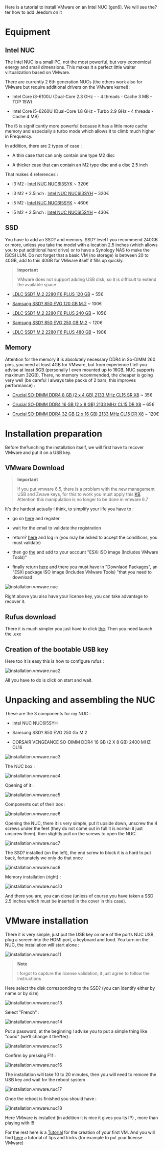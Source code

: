 Here is a tutorial to install VMware on an Intel NUC (gen6). We
will see the?ter how to add Jeedom on it

Equipment 
===========

Intel NUC 
---------

The Intel NUC is a small PC, not the most powerful, but very economical
energy and small dimensions. This makes it a perfect little waiter
virtualization based on VMware.

There are currently 2 6th generation NUCs (the others work
also for VMware but require additional drivers on the
VMware kernel):

-   Intel Core i3-6100U (Dual-Core 2.3 GHz - - 4 threads - Cache 3 MB -
    TDP 15W)

-   Intel Core i5-6260U (Dual-Core 1.8 GHz - Turbo 2.9 GHz - 4 threads -
    Cache 4 MB)

The i5 is significantly more powerful because it has a little more cache memory
and especially a turbo mode which allows it to climb much higher in
Frequency.

In addition, there are 2 types of case :

-   A thin case that can only contain one type M2 disc

-   A thicker case that can contain an M2 type disc and a
    disc 2.5 inch

That makes 4 references :

-   i3 M2 : [Intel NUC
    NUC6I3SYK](http://www.ldlc.com/fiche/PB00203086.html) \~ 320€

-   i3 M2 + 2.5inch : [Intel NUC
    NUC6I3SYH](http://www.ldlc.com/fiche/PB00203148.html) \~ 320€

-   i5 M2 : [Intel NUC
    NUC6I5SYK](http://www.ldlc.com/fiche/PB00203084.html) \~ 460€

-   i5 M2 + 2.5inch : [Intel NUC
    NUC6I5SYH](http://www.ldlc.com/fiche/PB00202760.html) \~ 430€

SSD 
---

You have to add an SSD? and memory. SSD? level I you
recommend 240GB or more, unless you take the model with a
location 2.5 inches (which allows you to put additional hard drive)
or to have a Synology NAS to make the iSCSI LUN. Do not forget
that a basic VM (no storage) is between 20 to 40GB, add to
this 40GB for VMware itself it fills up quickly.

> **Important**
>
> VMware does not support adding USB disk, so it is difficult
> to extend the available space

-   [LDLC SSD? M.2 2280 F6 PLUS 120
    GB](http://www.ldlc.com/fiche/PB00203635.html) \~ 55€

-   [Samsung SSD? 850 EVO 120 GB
    M.2](http://www.ldlc.com/fiche/PB00185923.html) \~ 100€

-   [LDLC SSD? M.2 2280 F6 PLUS 240
    GB](http://www.ldlc.com/fiche/PB00203636.html) \~ 105€

-   [Samsung SSD? 850 EVO 250 GB
    M.2](http://www.ldlc.com/fiche/PB00185924.html) \~ 120€

-   [LDLC SSD? M.2 2280 F6 PLUS 480
    GB](http://www.ldlc.com/fiche/PB00207301.html) \~ 190€

Memory 
-------

Attention for the memory it is absolutely necessary DDR4 in So-DIMM 260
pins, you need at least 4GB for VMware, but from experience I tell you
advise at least 8GB (personally I even mounted up to 16GB,
NUC supports maximum 32GB). There, no memory recommended, the
cheaper is going very well (be careful I always take packs of 2
bars, this improves performance) :

-   [Crucial SO-DIMM DDR4 8 GB (2 x 4 GB) 2133 MHz CL15 SR
    X8](http://www.ldlc.com/fiche/PB00204134.html) \~ 35€

-   [Crucial SO-DIMM DDR4 16 GB (2 x 8 GB) 2133 MHz CL15 DR
    X8](http://www.ldlc.com/fiche/PB00204135.html) \~ 65€

-   [Crucial SO-DIMM DDR4 32 GB (2 x 16 GB) 2133 MHz CL15 DR
    X8](http://www.ldlc.com/fiche/PB00204136.html) \~ 120€

Installation preparation 
=============================

Before the?unching the installation itself, we will first have to
recover VMware and put it on a USB key.

VMware Download 
------------------------

> **Important**
>
> If you put vmware 6.5, there is a problem with the new management
> USB and Zwave keys, for this to work you must apply this
> [KB](https://kb.vmware.com/selfservice/microsites/search.do?language=en_US&cmd=displayKC&externalId=2147650). Attention this manipulation is no longer to be done in vmware 6.7

It's the hardest actually I think, to simplify your life you have to
:

-   go on
    [here](https://my.vmware.com/en/web/vmware/evalcenter?p=free-esxi6)
    and register

-   wait for the email to validate the registration

-   return?
    [here](https://my.vmware.com/en/web/vmware/evalcenter?p=free-esxi6)
    and log in (you may be asked to accept the
    conditions, you must validate)

-   then go
    [the](https://my.vmware.com/fr/web/vmware/details?productId=491&downloadGroup=ESXI60U2)
    and add to your account "ESXi ISO image (Includes VMware Tools)"

-   finally return
    [here](https://my.vmware.com/en/web/vmware/evalcenter?p=free-esxi6)
    and there you must have in "Downlaod Packages", an "ESXi package
    ISO image (Includes VMware Tools) "that you need to download

![installation.vmware.nuc](images/installation.vmware.nuc.PNG)

Right above you also have your license key, you can
take advantage to recover it.

Rufus download 
-----------------------

There it is much simpler you just have to click
[the](http://rufus.akeo.ie/downloads/rufus-2.9.exe). Then you need
launch the .exe

Creation of the bootable USB key 
--------------------------------

Here too it is easy this is how to configure rufus :

![installation.vmware.nuc2](images/installation.vmware.nuc2.PNG)

All you have to do is click on start and wait.

Unpacking and assembling the NUC 
==============================

These are the 3 components for my NUC :

-   Intel NUC NUC6I5SYH

-   Samsung SSD? 850 EVO 250 Go M.2

-   CORSAIR VENGEANCE SO-DIMM DDR4 16 GB (2 X 8 GB) 2400 MHZ CL16

![installation.vmware.nuc3](images/installation.vmware.nuc3.jpg)

The NUC box :

![installation.vmware.nuc4](images/installation.vmware.nuc4.jpg)

Opening of it :

![installation.vmware.nuc5](images/installation.vmware.nuc5.jpg)

Components out of their box :

![installation.vmware.nuc6](images/installation.vmware.nuc6.jpg)

Opening the NUC, there it is very simple, put it upside down, unscrew
the 4 screws under the feet (they do not come out in full it is normal it
just unscrew them), then slightly pull on the screws to open
the NUC:

![installation.vmware.nuc7](images/installation.vmware.nuc7.jpg)

The SSD? installed (on the left), the end screw to block it is a
hard to put back, fortunately we only do that once

![installation.vmware.nuc8](images/installation.vmware.nuc8.jpg)

Memory installation (right) :

![installation.vmware.nuc10](images/installation.vmware.nuc10.jpg)

And there you are, you can close (unless of course you have taken a
SSD 2.5 inches which must be inserted in the cover in this case).

VMware installation 
======================

There it is very simple, just put the USB key on one of the ports
NUC USB, plug a screen into the HDMI port, a keyboard and
food. You turn on the NUC, the installation will start
alone :

![installation.vmware.nuc11](images/installation.vmware.nuc11.jpg)

> **Note**
>
> I forgot to capture the license validation, it
> just agree to follow the instructions

Here select the disk corresponding to the SSD? (you can
identify either by name or by size)

![installation.vmware.nuc13](images/installation.vmware.nuc13.jpg)

Select "French" :

![installation.vmware.nuc14](images/installation.vmware.nuc14.jpg)

Put a password, at the beginning I advise you to put a simple thing
like "oooo" (we'll change it the?ter) :

![installation.vmware.nuc15](images/installation.vmware.nuc15.jpg)

Confirm by pressing F11 :

![installation.vmware.nuc16](images/installation.vmware.nuc16.jpg)

The installation will take 10 to 20 minutes, then you will need to remove
the USB key and wait for the reboot system

![installation.vmware.nuc17](images/installation.vmware.nuc17.jpg)

Once the reboot is finished you should have :

![installation.vmware.nuc18](images/installation.vmware.nuc18.jpg)

Here VMware is installed (in addition it is nice it gives you its IP) ,
more than playing with !!!

For the rest here is a
[Tutorial](https://doc.jeedom.com/en_US/howto/doc-howto-vmware.creer_une_vm.html)
for the creation of your first VM. And you will find
[here](https://doc.jeedom.com/en_US/howto/doc-howto-vmware.trucs_et_astuces.html)
a tutorial of tips and tricks (for example to put your license
VMware)
